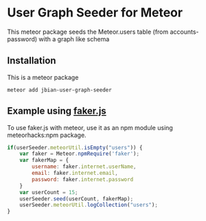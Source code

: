 # User Graph Seeder for Meteor

This meteor package seeds the Meteor.users table (from accounts-password) with a graph like schema

## Installation

This is a meteor package

```
meteor add jbian-user-graph-seeder
```

## Example using [faker.js](https://github.com/Marak/faker.js)

To use faker.js with meteor, use it as an npm module using meteorhacks:npm package.

```javascript
if(userSeeder.meteorUtil.isEmpty("users")) {
    var faker = Meteor.npmRequire('faker');
    var fakerMap = {
        username: faker.internet.userName,
        email: faker.internet.email,
        password: faker.internet.password
    }
    var userCount = 15; 
    userSeeder.seed(userCount, fakerMap);
    userSeeder.meteorUtil.logCollection("users");
}
```